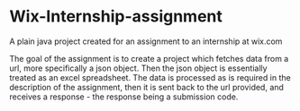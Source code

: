 # Wix-Internship-assignment
A plain java project created for an assignment to an internship at wix.com

The goal of the assignment is to create a project which fetches data from a url, more specifically a json object.
Then the json object is essentially treated as an excel spreadsheet.
The data is processed as is required in the description of the assignment, then it is sent back to the url provided, and receives a response - the response being a submission code. 
